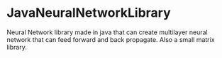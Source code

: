 # JavaNeuralNetworkLibrary
Neural Network library made in java that can create multilayer neural network that can feed forward and back propagate. Also a small matrix library. 
